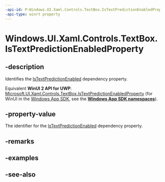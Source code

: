 ```yaml
---
-api-id: P:Windows.UI.Xaml.Controls.TextBox.IsTextPredictionEnabledProperty
-api-type: winrt property
---
```


<!-- Property syntax
public Windows.UI.Xaml.DependencyProperty IsTextPredictionEnabledProperty { get; }
-->

# Windows.UI.Xaml.Controls.TextBox.IsTextPredictionEnabledProperty

## -description
Identifies the [IsTextPredictionEnabled](textbox_istextpredictionenabled.md) dependency property.

Equivalent **WinUI 2 API for UWP**: [Microsoft.UI.Xaml.Controls.TextBox.IsTextPredictionEnabledProperty](/windows/winui/api/microsoft.ui.xaml.controls.textbox.istextpredictionenabledproperty) (for WinUI in the [Windows App SDK](/windows/apps/windows-app-sdk/), see the **[Windows App SDK namespaces](/windows/windows-app-sdk/api/winrt/)**).

## -property-value
The identifier for the [IsTextPredictionEnabled](textbox_istextpredictionenabled.md) dependency property.

## -remarks

## -examples

## -see-also
